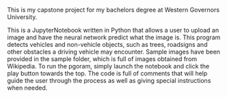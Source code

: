 This is my capstone project for my bachelors degree at Western Governors University.

This is a JupyterNotebook written in Python that allows a user to upload an image and have the neural network predict what the image is. 
This program detects vehicles and non-vehicle objects, such as trees, roadsigns and other obstacles a driving vehicle may encounter. Sample images have been provided in the
sample folder, which is full of images obtained from Wikipedia. To run the pgoram, simply launch the notebook and click the play button towards the top. The code is full of comments
that will help guide the user through the process as well as giving special instructions when needed.
